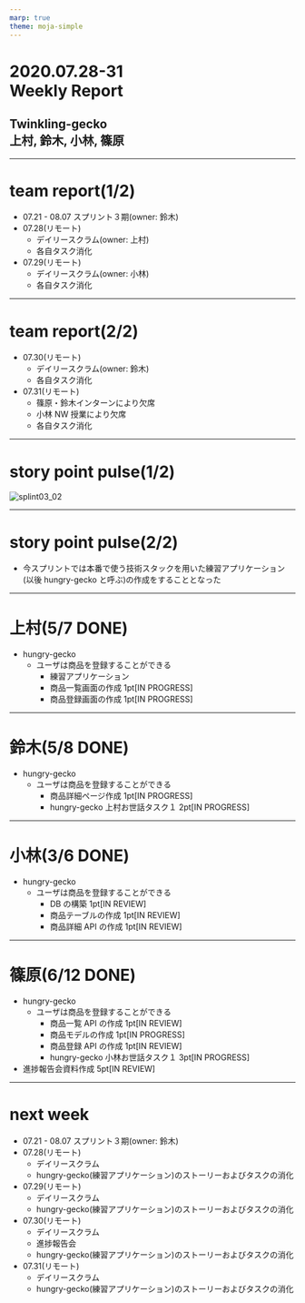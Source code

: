 ```yaml
---
marp: true
theme: moja-simple
---
```


<!--- _class: cover -->

# 2020.07.28-31<br/>Weekly Report

## Twinkling-gecko<br/>上村, 鈴木, 小林, 篠原

---

# team report(1/2)

- 07.21 - 08.07 スプリント３期(owner: 鈴木)
- 07.28(リモート)
  - デイリースクラム(owner: 上村)
  - 各自タスク消化
- 07.29(リモート)
  - デイリースクラム(owner: 小林)
  - 各自タスク消化

---

# team report(2/2)

- 07.30(リモート)
  - デイリースクラム(owner: 鈴木)
  - 各自タスク消化
- 07.31(リモート)
  - 篠原・鈴木インターンにより欠席
  - 小林 NW 授業により欠席
  - 各自タスク消化

---

# story point pulse(1/2)

![splint03_02](https://user-images.githubusercontent.com/43057959/89057452-a41bda80-d398-11ea-80b7-c9734dbfe80a.png)

---

# story point pulse(2/2)

- 今スプリントでは本番で使う技術スタックを用いた練習アプリケーション(以後 hungry-gecko と呼ぶ)の作成をすることとなった

---

# 上村(5/7 DONE)

- hungry-gecko
  - ユーザは商品を登録することができる
    - 練習アプリケーション
    - 商品一覧画面の作成 1pt[IN PROGRESS]
    - 商品登録画面の作成 1pt[IN PROGRESS]

---

# 鈴木(5/8 DONE)

- hungry-gecko
  - ユーザは商品を登録することができる
    - 商品詳細ページ作成 1pt[IN PROGRESS]
    - hungry-gecko 上村お世話タスク１ 2pt[IN PROGRESS]

---

# 小林(3/6 DONE)

- hungry-gecko
  - ユーザは商品を登録することができる
    - DB の構築 1pt[IN REVIEW]
    - 商品テーブルの作成 1pt[IN REVIEW]
    - 商品詳細 API の作成 1pt[IN REVIEW]

---

# 篠原(6/12 DONE)

- hungry-gecko
  - ユーザは商品を登録することができる
    - 商品一覧 API の作成 1pt[IN REVIEW]
    - 商品モデルの作成 1pt[IN PROGRESS]
    - 商品登録 API の作成 1pt[IN REVIEW]
    - hungry-gecko 小林お世話タスク１ 3pt[IN PROGRESS]
- 進捗報告会資料作成 5pt[IN REVIEW]

---

# next week

- 07.21 - 08.07 スプリント３期(owner: 鈴木)
- 07.28(リモート)
  - デイリースクラム
  - hungry-gecko(練習アプリケーション)のストーリーおよびタスクの消化
- 07.29(リモート)
  - デイリースクラム
  - hungry-gecko(練習アプリケーション)のストーリーおよびタスクの消化
- 07.30(リモート)
  - デイリースクラム
  - 進捗報告会
  - hungry-gecko(練習アプリケーション)のストーリーおよびタスクの消化
- 07.31(リモート)
  - デイリースクラム
  - hungry-gecko(練習アプリケーション)のストーリーおよびタスクの消化
